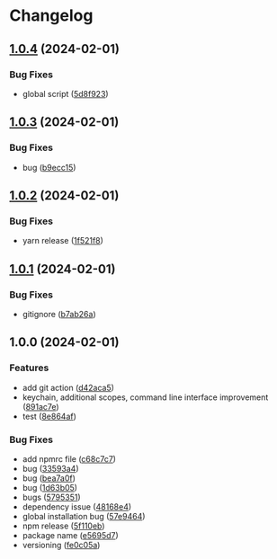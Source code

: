 # Changelog

## [1.0.4](https://github.com/sura0111/geminai/compare/geminai-chat-terminal-v1.0.3...geminai-chat-terminal-v1.0.4) (2024-02-01)


### Bug Fixes

* global script ([5d8f923](https://github.com/sura0111/geminai/commit/5d8f923519d54a0751828089a21d7f8409cb1247))

## [1.0.3](https://github.com/sura0111/geminai/compare/geminai-chat-terminal-v1.0.2...geminai-chat-terminal-v1.0.3) (2024-02-01)


### Bug Fixes

* bug ([b9ecc15](https://github.com/sura0111/geminai/commit/b9ecc151bacdb2641175092feec3efafb8fe945e))

## [1.0.2](https://github.com/sura0111/geminai/compare/geminai-chat-terminal-v1.0.1...geminai-chat-terminal-v1.0.2) (2024-02-01)


### Bug Fixes

* yarn release ([1f521f8](https://github.com/sura0111/geminai/commit/1f521f85108e619afe0838a15ca9ce046d980423))

## [1.0.1](https://github.com/sura0111/geminai/compare/geminai-chat-terminal-v1.0.0...geminai-chat-terminal-v1.0.1) (2024-02-01)


### Bug Fixes

* gitignore ([b7ab26a](https://github.com/sura0111/geminai/commit/b7ab26a7f8058794c850ea3bdf051489d0eabbc5))

## 1.0.0 (2024-02-01)


### Features

* add git action ([d42aca5](https://github.com/sura0111/geminai/commit/d42aca554201befb4c35bfc4cb5d87795ee50f36))
* keychain, additional scopes, command line interface improvement ([891ac7e](https://github.com/sura0111/geminai/commit/891ac7ed2c65d609bb5483fb0fa553b836b613cc))
* test ([8e864af](https://github.com/sura0111/geminai/commit/8e864afafc67efa44e5960461ffa94ca76b0fd58))


### Bug Fixes

* add npmrc file ([c68c7c7](https://github.com/sura0111/geminai/commit/c68c7c70bb74df6434f4a41dda3ff92067cf4b3a))
* bug ([33593a4](https://github.com/sura0111/geminai/commit/33593a432ba3b900169de535f88048b4eaa2f39c))
* bug ([bea7a0f](https://github.com/sura0111/geminai/commit/bea7a0f66d9de5921b9fa91c699a6535ad24ed76))
* bug ([1d63b05](https://github.com/sura0111/geminai/commit/1d63b054a88e564e51a583607f10135de81252a4))
* bugs ([5795351](https://github.com/sura0111/geminai/commit/5795351ccbe949042c95161a1bd3d31508337849))
* dependency issue ([48168e4](https://github.com/sura0111/geminai/commit/48168e4e1c5fa4ef8e790c6d17532309ba921ae6))
* global installation bug ([57e9464](https://github.com/sura0111/geminai/commit/57e9464284e01f41c448ccf253a02d7b32d615fb))
* npm release ([5f110eb](https://github.com/sura0111/geminai/commit/5f110eb482ac72d7846ee2746fca49a47f671b95))
* package name ([e5695d7](https://github.com/sura0111/geminai/commit/e5695d7a9f7aa9a01c2b2925e810aa5e792b526d))
* versioning ([fe0c05a](https://github.com/sura0111/geminai/commit/fe0c05af5797e2c4601b95024fa81f4b4f1d28a8))
